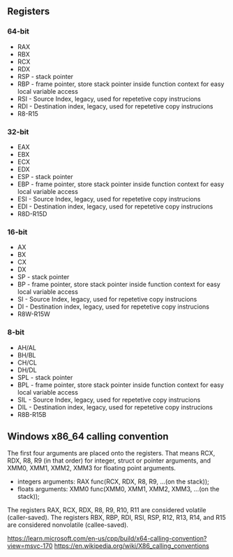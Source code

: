 ## Registers
### 64-bit
- RAX
- RBX
- RCX
- RDX
- RSP - stack pointer
- RBP - frame pointer, store stack pointer inside function context for easy local variable access
- RSI - Source Index, legacy, used for repetetive copy instrucions
- RDI - Destination index, legacy, used for repetetive copy instrucions
- R8-R15
### 32-bit
- EAX
- EBX
- ECX
- EDX
- ESP - stack pointer
- EBP - frame pointer, store stack pointer inside function context for easy local variable access
- ESI - Source Index, legacy, used for repetetive copy instrucions
- EDI - Destination index, legacy, used for repetetive copy instrucions
- R8D-R15D
### 16-bit
- AX
- BX
- CX
- DX
- SP - stack pointer
- BP - frame pointer, store stack pointer inside function context for easy local variable access
- SI - Source Index, legacy, used for repetetive copy instrucions
- DI - Destination index, legacy, used for repetetive copy instrucions
- R8W-R15W
### 8-bit
- AH/AL
- BH/BL
- CH/CL
- DH/DL
- SPL - stack pointer
- BPL - frame pointer, store stack pointer inside function context for easy local variable access
- SIL - Source Index, legacy, used for repetetive copy instrucions
- DIL - Destination index, legacy, used for repetetive copy instrucions
- R8B-R15B

## Windows x86_64 calling convention
The first four arguments are placed onto the registers. That means RCX, RDX, R8, R9 (in that order) for integer, struct or pointer arguments, and XMM0, XMM1, XMM2, XMM3 for floating point arguments.

- integers arguments: RAX func(RCX, RDX, R8, R9, ...(on the stack));
- floats arguments: XMM0 func(XMM0, XMM1, XMM2, XMM3, ...(on the stack));

The registers RAX, RCX, RDX, R8, R9, R10, R11 are considered volatile (caller-saved).
The registers RBX, RBP, RDI, RSI, RSP, R12, R13, R14, and R15 are considered nonvolatile (callee-saved).

https://learn.microsoft.com/en-us/cpp/build/x64-calling-convention?view=msvc-170
https://en.wikipedia.org/wiki/X86_calling_conventions